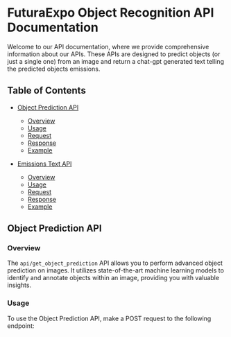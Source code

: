 ﻿# FuturaExpo Object Recognition API Documentation

Welcome to our API documentation, where we provide comprehensive information about our APIs. These APIs are designed to predict objects (or just a single one) from an image and return a chat-gpt generated text telling the predicted objects emissions.

## Table of Contents
- [Object Prediction API](#object-prediction-api)
  - [Overview](#overview)
  - [Usage](#usage)
  - [Request](#request)
  - [Response](#response)
  - [Example](#example)

- [Emissions Text API](#emissions-text-api)
  - [Overview](#overview)
  - [Usage](#usage)
  - [Request](#request)
  - [Response](#response)
  - [Example](#example)

## Object Prediction API
### Overview
The `api/get_object_prediction` API allows you to perform advanced object prediction on images. It utilizes state-of-the-art machine learning models to identify and annotate objects within an image, providing you with valuable insights.

### Usage
To use the Object Prediction API, make a POST request to the following endpoint:
